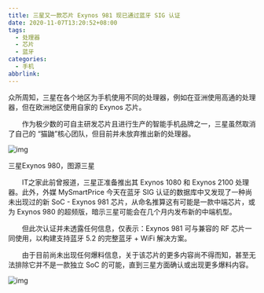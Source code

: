 ```yaml
---
title: 三星又一款芯片 Exynos 981 现已通过蓝牙 SIG 认证
date: 2020-11-07T13:20:52+08:00
tags:
  - 处理器
  - 芯片
  - 蓝牙
categories:
  - 手机
abbrlink:
---
```


众所周知，三星在各个地区为手机使用不同的处理器，例如在亚洲使用高通的处理器，但在欧洲地区使用自家的 Exynos 芯片。

　　作为极少数的可自主研发芯片且进行生产的智能手机品牌之一，三星虽然取消了自己的 “猫鼬”核心团队，但目前并未放弃推出新的处理器。

![img](https://cdn.jsdelivr.net/gh/yakeing/Documentation@main/Hexo/images/58e1-kcieyvz0525025.jpg)

 三星Exynos 980，图源三星

　　IT之家此前曾报道，三星正准备推出其 Exynos 1080 和 Exynos 2100 处理器。此外，外媒 MySmartPrice 今天在蓝牙 SIG 认证的数据库中又发现了一种尚未出现过的新 SoC - Exynos 981 芯片，从命名推算这有可能是一款中端芯片，或为 Exynos 980 的超频版，暗示三星可能会在几个月内发布新的中端机型。

　　但此次认证并未透露任何信息，仅表示：Exynos 981 可与兼容的 RF 芯片一同使用，以构建支持蓝牙 5.2 的完整蓝牙 + WiFi 解决方案。

　　由于目前尚未出现任何爆料信息，关于该芯片的更多内容尚不得而知，甚至无法排除它并不是一款独立 SoC 的可能，直到三星方面确认或出现更多爆料内容。

![img](https://cdn.jsdelivr.net/gh/yakeing/Documentation@main/Hexo/images/5b23-kcieyvz0525023.png)